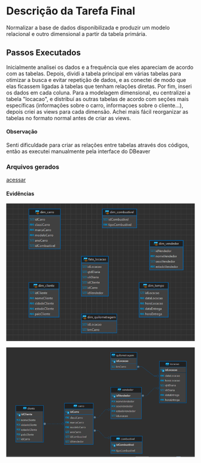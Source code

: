 # Descrição da Tarefa Final
Normalizar a base de dados disponibilizada e produzir um modelo relacional e outro dimensional a partir da tabela primária.

## Passos Executados 
Inicialmente analisei os dados e a frequência que eles apareciam de acordo com as tabelas. Depois, dividi a tabela principal em várias tabelas para otimizar a busca e evitar repetição de dados, e as conectei de modo que elas ficassem ligadas à tabelas que tenham relações diretas. Por fim, inseri os dados em cada coluna.
Para a modelagem dimensional, eu centralizei a tabela "locacao", e distribuí as outras tabelas de acordo com seções mais específicas (informações sobre o carro, informaçoes sobre o cliente...), depois criei as views para cada dimensão. Achei mais fácil reorganizar as tabelas no formato normal antes de criar as views.
#### Observação
Senti dificuldade para criar as relações entre tabelas através dos códigos, então as executei manualmente pela interface do DBeaver



### Arquivos gerados
[acessar](https://github.com/grazysb/Programa_de_Bolsas_Compass-UOL/blob/main/Sprint%202/Desafio/Entreg%C3%A1veis)

#### Evidências
![imagem](https://github.com/grazysb/Programa_de_Bolsas_Compass-UOL/blob/main/Sprint%202/Desafio/Entreg%C3%A1veis/Evid%C3%AAncias/modelo_dim.png)

![imagem](https://github.com/grazysb/Programa_de_Bolsas_Compass-UOL/blob/main/Sprint%202/Desafio/Entreg%C3%A1veis/Evid%C3%AAncias/modelo_rel.png)
